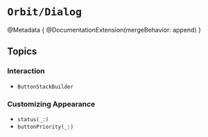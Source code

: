 # ``Orbit/Dialog``

@Metadata {
    @DocumentationExtension(mergeBehavior: append)
}

## Topics

### Interaction

- ``ButtonStackBuilder``

### Customizing Appearance

- ``status(_:)``
- ``buttonPriority(_:)``
